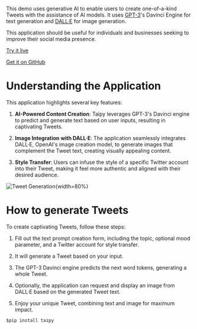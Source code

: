 This demo uses generative AI to enable users to create one-of-a-kind Tweets with the assistance of AI models. 
It uses [GPT-3](https://openai.com/blog/gpt-3-apps)'s Davinci Engine for text generation and [DALL·E](https://openai.com/dall-e-3) 
for image generation.

This application should be useful for individuals and businesses 
seeking to improve their social media presence.


[Try it live](https://tweet-generation.taipy.cloud/) 

[Get it on GitHub](https://github.com/Avaiga/demo-tweet-generation)

# Understanding the Application
This application highlights several key features:

1. **AI-Powered Content Creation**: Taipy leverages GPT-3's
    Davinci engine to predict and generate text based on user inputs, resulting in captivating Tweets.
   
2. **Image Integration with DALL·E**: The application seamlessly integrates
   DALL·E, OpenAI's image creation model, to generate images that
   complement the Tweet text, creating visually appealing content.
   
3. **Style Transfer**: Users can infuse the style of a specific
   Twitter account into their Tweet, making it feel more authentic
   and aligned with their desired audience.


![Tweet Generation](images/tweet-generation.png){width=80%}

# How to generate Tweets
To create captivating Tweets, follow these steps:
1. Fill out the text prompt creation form, including the topic,
   optional mood parameter, and a Twitter account for style transfer.

2. It will generate a Tweet based on your input.
   
3. The GPT-3 Davinci engine predicts the next word tokens,
   generating a whole Tweet.
   
4. Optionally, the application can request and display an
   image from DALL·E based on the generated Tweet text.
   
5. Enjoy your unique Tweet, combining text and image
   for maximum impact.


```$pip install taipy```
